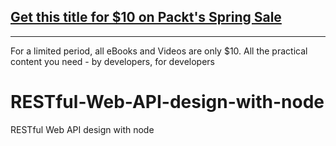 ## [Get this title for $10 on Packt's Spring Sale](https://www.packt.com/B05406?utm_source=github&utm_medium=packt-github-repo&utm_campaign=spring_10_dollar_2022)
-----
For a limited period, all eBooks and Videos are only $10. All the practical content you need \- by developers, for developers

# RESTful-Web-API-design-with-node
RESTful Web API design with node
